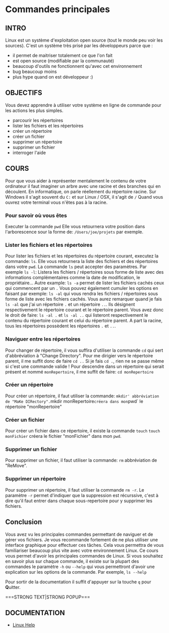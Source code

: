 # Commandes principales

## INTRO

Linux est un système d'exploitation open source (tout le monde peu voir les sources).
C'est un système très prisé par les développeurs parce que :

* il permet de maitriser totalement ce que l'on fait
* est open source (modifiable par la communauté)
* beaucoup d'outils ne fonctionnent qu'avec cet environnement
* bug beaucoup moins
* plus hype quand on est développeur :)

## OBJECTIFS

Vous devez apprendre à utiliser votre système en ligne de commande
pour les actions les plus simples.

* parcourir les répertoires
* lister les fichiers et les répertoires
* créer un répertoire
* créer un fichier
* supprimer un répertoire
* supprimer un fichier
* interroger l'aide

## COURS

Pour que vous aider à représenter mentalement le contenu de votre ordinateur il
faut imaginer un arbre avec une racine et des branches qui en découlent.
En informatique, on parle réellement du répertoire racine. Sur Windows il s'agit souvent
du `C:` et sur Linux / OSX, il s'agit de `/`
Quand vous ouvrez votre terminal vous n'êtes pas à la racine.

### Pour savoir où vous êtes

Executer la commande `pwd`
Elle vous retournera votre position dans l'arborescence sour la forme de:
`/Users/joe/projets` par exemple.

### Lister les fichiers et les répertoires

Pour lister les fichiers et les répertoires du répertoire courant, executez la commande:
`ls`. Elle vous retournera la liste des fichiers et des répertoires dans votre `pwd`.
La commande `ls` peut accepter des paramètres.
Par exemple `ls -l`: Listera les fichiers / répertoires sous forme de liste avec des
informations complémentaires comme la date de modification, le propriétaire...
Autre example: `ls -a` permet de lister les fichiers cachés ceux qui commencent par un `.`
Vous pouvez également cumuler les options en faisant par exemple: `ls -al`
qui vous rendra les fichiers / répertoires sous forme de liste avec les fichiers cachés.
Vous aurez remarquer quand je fais `ls -al` que j'ai un répertoire `.`
et un répertoire `..`. Ils désignent respectivement le répertoire courant et le
répertoire parent.
Vous avez donc le droit de faire: `ls -al .` et `ls -al ..` qui listeront respectivement
le contenu du répertoire courant et celui du répertoire parent.
A part la racine, tous les répertoires possèdent les répertoires `.` et `..`.

### Naviguer entre les répertoires

Pour changer de répertoire, il vous suffira d'utiliser la commande `cd`
qui sert d'abbréviation à "Change Directory".
Pour me dirigier vers le répertoire parent, il me suffit donc de faire `cd ..`
Si je fais `cd .`, rien ne se passe même si c'est une commande valide !
Pour descendre dans un répertoire qui serait présent et nommé `monRepertoire`,
il me suffit de faire: `cd monRepertoire`

### Créer un répertoire

Pour créer un répertoire, il faut utiliser la commande: `mkdir' abbréviation de "MaKe DIRectory".`mkdir monRepertoire`créera dans mon`pwd` le répertoire "monRepertoire"

### Créer un fichier

Pour créer un fichier dans ce répertoire, il existe la commande `touch`
`touch monFichier` créera le fichier "monFichier" dans mon `pwd`.

### Supprimer un fichier

Pour supprimer un fichier, il faut utiliser la commande: `rm` abbréviation de
"ReMove".

### Supprimer un répertoire

Pour supprimer un répertoire, il faut utiliser la commande `rm -r`.
Le paramètre `-r` permet d'indiquer que la suppression est récurssive, c'est à dire
qu'il faut entrer dans chaque sous-repertoire pour y supprimer les fichiers.

## Conclusion

Vous avez vu les principales commandes permettant de naviguer et de gérer vos fichiers.
Je vous recommande fortement de ne plus utiliser une interface graphique
pour effectuer ces tâches. Cela vous permettra de vous familiariser beaucoup plus
vite avec votre environnement Linux.
Ce cours vous permet d'avoir les principales commandes de Linux. Si vous
souhaitez en savoir plus sur chaque commande, il existe sur la plupart des commandes
le paramètre `-h` ou `--help` qui vous permettront d'avoir une explication sur les
options de la commande.
Par exemple, `ls --help`

Pour sortir de la documentation il suffit d'appuyer sur la touche `q`
pour **Q**uitter.

===STRONG TEXT|STRONG POPUP===

## DOCUMENTATION

* [Linux Help](https://www.computerhope.com/unix.htm)
